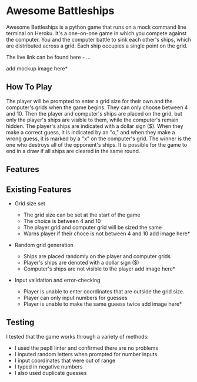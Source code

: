 # Awesome Battleships
Awesome Battleships is a python game that runs on a mock command line terminal on Heroku. It's a one-on-one game in which you compete against the computer.
You and the computer battle to sink each other's ships, which are distributed across a grid.
Each ship occupies a single point on the grid.

The live link can be found here - ...

add mockup image here*

## How To Play
The player will be prompted to enter a grid size for their own and the computer's grids when the game begins. They can only choose between 4 and 10. Then the player and computer's ships are placed on the grid, but only the player's ships are visible to them, while the computer's remain hidden. The player's ships are indicated with a dollar sign ($).
When they make a correct guess, it is indicated by an "o," and when they make a wrong guess, it is marked by a "x" on the computer's grid. The winner is the one who destroys all of the opponent's ships. It is possible for the game to end in a draw if all ships are cleared in the same round.

## Features

## Existing Features
- Grid size set
  - The grid size can be set at the start of the game
  - The choice is between 4 and 10
  - The player grid and computer grid will be sized the same
  - Warns player if their choce is not between 4 and 10
add image here*

- Random grid generation
  - Ships are placed randomly on the player and computer grids
  - Player's ships are denoted with a dollar sign ($)
  - Computer's ships are not visible to the player
add image here*

- Input validation and error-checking
  - Player is unable to enter coordinates that are outside the grid size. 
  - Player can only input numbers for guesses
  - Player is unable to make the same gueess twice
  add image here*

## Testing
I tested that the game works through a variety of methods:
- I used the pep8 linter and confirmed there are no problems
- I inputed random letters when prompted for number inputs
- I input coordinates that were out of range
- I typed in negative numbers
- I also used duplicate guesses






